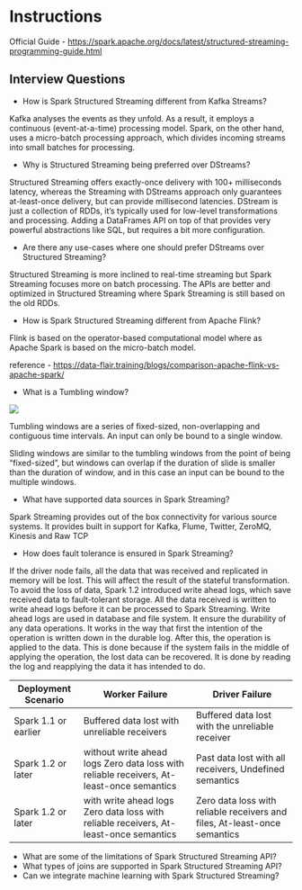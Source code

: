 # Instructions

Official Guide - https://spark.apache.org/docs/latest/structured-streaming-programming-guide.html 




## Interview Questions 

- How is Spark Structured Streaming different from Kafka Streams?

Kafka analyses the events as they unfold. As a result, it employs a continuous (event-at-a-time) processing model. Spark, on the other hand, uses a micro-batch processing approach, which divides incoming streams into small batches for processing.

- Why is Structured Streaming being preferred over DStreams?

Structured Streaming offers exactly-once delivery with 100+ milliseconds latency, whereas the Streaming with DStreams approach only guarantees at-least-once delivery, but can provide millisecond latencies.
DStream is just a collection of RDDs, it’s typically used for low-level transformations and processing. Adding a DataFrames API on top of that provides very powerful abstractions like SQL, but requires a bit more configuration.
 
- Are there any use-cases where one should prefer DStreams over Structured Streaming?

Structured Streaming is more inclined to real-time streaming but Spark Streaming focuses more on batch processing. The APIs are better and optimized in Structured Streaming where Spark Streaming is still based on the old RDDs.

- How is Spark Structured Streaming different from Apache Flink?

Flink is based on the operator-based computational model where as Apache Spark is based on the micro-batch model.

reference -  https://data-flair.training/blogs/comparison-apache-flink-vs-apache-spark/ 

- What is a Tumbling window?

![](https://spark.apache.org/docs/latest/img/structured-streaming-time-window-types.jpg)

Tumbling windows are a series of fixed-sized, non-overlapping and contiguous time intervals. An input can only be bound to a single window.

Sliding windows are similar to the tumbling windows from the point of being “fixed-sized”, but windows can overlap if the duration of slide is smaller than the duration of window, and in this case an input can be bound to the multiple windows.


- What have supported data sources in Spark Streaming?

Spark Streaming provides out of the box connectivity for various source systems. It provides built in support for Kafka, Flume, Twitter, ZeroMQ, Kinesis and Raw TCP

- How does fault tolerance is ensured in Spark Streaming?

If the driver node fails, all the data that was received and replicated in memory will be lost. This will affect the result of the stateful transformation. To avoid the loss of data, Spark 1.2 introduced write ahead logs, which save received data to fault-tolerant storage. All the data received is written to write ahead logs before it can be processed to Spark Streaming.
Write ahead logs are used in database and file system. It ensure the durability of any data operations. It works in the way that first the intention of the operation is written down in the durable log. After this, the operation is applied to the data. This is done because if the system fails in the middle of applying the operation, the lost data can be recovered. It is done by reading the log and reapplying the data it has intended to do.

| Deployment Scenario |	Worker Failure |	Driver Failure |
|--|--|--|
|Spark 1.1 or earlier	| Buffered data lost with unreliable receivers	| Buffered data lost with the unreliable receiver|
|Spark 1.2 or later | without write ahead logs	Zero data loss with reliable receivers, At-least-once semantics	| Past data lost with all receivers, Undefined semantics
|Spark 1.2 or later | with write ahead logs	Zero data loss with reliable receivers, At-least-once semantics	| Zero data loss with reliable receivers and files, At-least-once semantics |


- What are some of the limitations of Spark Structured Streaming API?
- What types of joins are supported in Spark Structured Streaming API?
- Can we integrate machine learning with Spark Structured Streaming?
